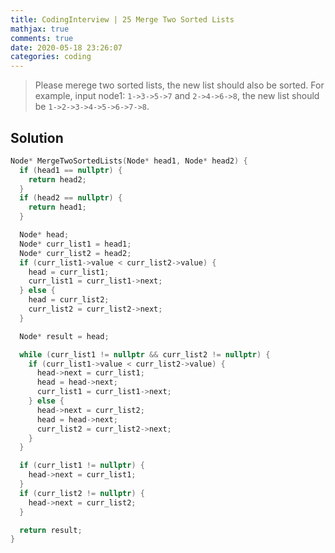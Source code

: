 ```yaml
---
title: CodingInterview | 25 Merge Two Sorted Lists
mathjax: true
comments: true
date: 2020-05-18 23:26:07
categories: coding
---
```


> Please merege two sorted lists, the new list should also be sorted.
> For example, input node1: `1->3->5->7` and `2->4->6->8`, the new list should be `1->2->3->4->5->6->7->8`.

<!-- more -->

## Solution
```C++
Node* MergeTwoSortedLists(Node* head1, Node* head2) {
  if (head1 == nullptr) {
    return head2;
  }
  if (head2 == nullptr) {
    return head1;
  }

  Node* head;
  Node* curr_list1 = head1;
  Node* curr_list2 = head2;
  if (curr_list1->value < curr_list2->value) {
    head = curr_list1;
    curr_list1 = curr_list1->next;
  } else {
    head = curr_list2;
    curr_list2 = curr_list2->next;
  }

  Node* result = head;

  while (curr_list1 != nullptr && curr_list2 != nullptr) {
    if (curr_list1->value < curr_list2->value) {
      head->next = curr_list1;
      head = head->next;
      curr_list1 = curr_list1->next;
    } else {
      head->next = curr_list2;
      head = head->next;
      curr_list2 = curr_list2->next;
    }
  }

  if (curr_list1 != nullptr) {
    head->next = curr_list1;
  }
  if (curr_list2 != nullptr) {
    head->next = curr_list2;
  }

  return result;
}
```
